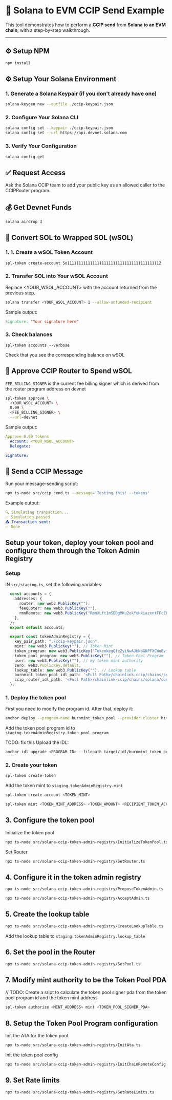 # 🔁 Solana to EVM CCIP Send Example

This tool demonstrates how to perform a **CCIP send** from **Solana to an EVM chain**, with a step-by-step walkthrough.

---

## ⚙️ Setup NPM

```bash
npm install
```

## ⚙️ Setup Your Solana Environment

### 1. Generate a Solana Keypair (if you don't already have one)

```bash
solana-keygen new --outfile ./ccip-keypair.json
```

### 2. Configure Your Solana CLI

```bash
solana config set --keypair ./ccip-keypair.json
solana config set --url https://api.devnet.solana.com
```

### 3. Verify Your Configuration

```bash
solana config get
```

## ✅ Request Access

Ask the Solana CCIP team to add your public key as an allowed caller to the CCIPRouter program.

## 💰 Get Devnet Funds

```bash
solana airdrop 3
```

## 🔁 Convert SOL to Wrapped SOL (wSOL)

### 1. 1. Create a wSOL Token Account

```bash
spl-token create-account So11111111111111111111111111111111111111112
```

### 2. Transfer SOL into Your wSOL Account

Replace <YOUR_WSOL_ACCOUNT> with the account returned from the previous step.

```bash
solana transfer <YOUR_WSOL_ACCOUNT> 1 --allow-unfunded-recipient
```

Sample output:

```makefile
Signature: "Your signature here"
```

### 3. Check balances

```bach
spl-token accounts --verbose
```

Check that you see the corresponding balance on wSOL

## 🧾 Approve CCIP Router to Spend wSOL

`FEE_BILLING_SIGNER` is the current fee billing signer which is derived from the router program address on devnet

```bash
spl-token approve \
  <YOUR_WSOL_ACCOUNT> \
  0.09 \
  <FEE_BILLING_SIGNER> \
  --url=devnet
```

Sample output:

```yaml
Approve 0.09 tokens
  Account: <YOUR_WSOL_ACCOUNT>
  Delegate:

Signature:
```

## 🚀 Send a CCIP Message

Run your message-sending script:

```bash
npx ts-node src/ccip_send.ts --message='Testing this! --tokens'
```

Example output:

```yaml
🔍 Simulating transaction...
✅ Simulation passed
📤 Transaction sent:
✅ Done
```


## Setup your token, deploy your token pool and configure them through the Token Admin Registry

### Setup
IN `src/staging.ts`, set the following variables:

```typescript
  const accounts = {
    addresses: {
      router: new web3.PublicKey(""),
      feeQuoter: new web3.PublicKey(""),
      rmnRemote: new web3.PublicKey("RmnXLft1mSEDgMKu2okYuHkiazxntFFcZFrrcXxYg7"),
    },
  };
  export default accounts;

  export const tokenAdminRegistry = {
    key_pair_path: "./ccip-keypair.json",
    mint: new web3.PublicKey(""), // Token Mint
    token_program: new web3.PublicKey("TokenkegQfeZyiNwAJbNbGKPFXCWuBvf9Ss623VQ5DA"), // spl token program
    token_pool_program: new web3.PublicKey(""), // Token Pool Program
    user: new web3.PublicKey(""), // my token mint authority
    zero: web3.PublicKey.default,
    lookup_table: new web3.PublicKey(""), // Lookup table
    burnmint_token_pool_idl_path: '<Full Path>/chainlink-ccip/chains/solana/tsclient/src/modified-idl/burnmint_token_pool.json',
    ccip_router_idl_path: '<Full Path>/chainlink-ccip/chains/solana/contracts/target/idl/ccip_router.json',
  };
```

### 1. Deploy the token pool

First you need to modify the program id. After that, deploy it:

```bash
anchor deploy --program-name burnmint_token_pool --provider.cluster https://api.devnet.solana.com
```

Add the token pool program id to `staging.tokenAdminRegistry.token_pool_program`

TODO: fix this
Upload the IDL:

```bash
anchor idl upgrade <PROGRAM_ID> --filepath target/idl/burnmint_token_pool.json
```


### 2. Create your token


```bash
spl-token create-token
```

Add the token mint to `staging.tokenAdminRegistry.mint`

```bash
spl-token create-account <TOKEN_MINT>
```


```bash
spl-token mint <TOKEN_MINT_ADDRESS> <TOKEN_AMOUNT> <RECIPIENT_TOKEN_ACCOUNT_ADDRESS>
```


## 3. Configure the token pool

Initialize the token pool

```bash
npx ts-node src/solana-ccip-token-admin-registry/InitializeTokenPool.ts
```

Set Router
```bash
npx ts-node src/solana-ccip-token-admin-registry/SetRouter.ts
```

## 4. Configure it in the token admin registry

```bash
npx ts-node src/solana-ccip-token-admin-registry/ProposeTokenAdmin.ts
```

```bash
npx ts-node src/solana-ccip-token-admin-registry/AcceptAdmin.ts
```


## 5. Create the lookup table

```bash
npx ts-node src/solana-ccip-token-admin-registry/CreateLookupTable.ts
```

Add the lookup table to `staging.tokenAdminRegistry.lookup_table`

## 6. Set the pool in the Router

```bash
npx ts-node src/solana-ccip-token-admin-registry/SetPool.ts
```

## 7. Modify mint authority to be the Token Pool PDA
// TODO: Create a sript to calculate the token pool signer pda from the token pool program id and the token mint address

```bash
spl-token authorize <MINT_ADDRESS> mint <TOKEN_POOL_SIGNER_PDA>
```

## 8. Setup the Token Pool Program configuration

Init the ATA for the token pool

```bash
npx ts-node src/solana-ccip-token-admin-registry/InitAta.ts
```

Init the token pool config

```bash
npx ts-node src/solana-ccip-token-admin-registry/InitChainRemoteConfig.ts
```

## 9. Set Rate limits
```bash
npx ts-node src/solana-ccip-token-admin-registry/SetRateLimits.ts
```